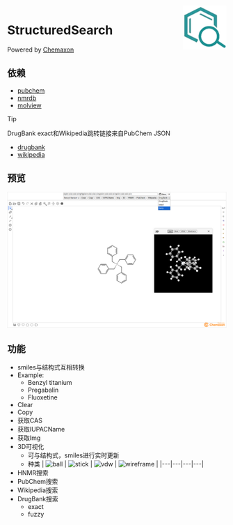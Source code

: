 <img src="imgs/structuredsearch_logo.png" alt="StructuredSearch logo" width="100" height="100" align="right" />

# StructuredSearch

Powered by [Chemaxon](https://chemaxon.com)

## 依赖

- [pubchem](https://pubchem.ncbi.nlm.nih.gov)
- [nmrdb](https://www.nmrdb.org)
- [molview](https://molview.org)

> [!tip]
> DrugBank exact和Wikipedia跳转链接来自PubChem JSON

- [drugbank](https://go.drugbank.com)
- [wikipedia](https://en.wikipedia.org)

## 预览

![StructuredSearch](imgs/structuredsearch.png)

## 功能

- smiles与结构式互相转换
- Example:
    - Benzyl titanium
    - Pregabalin
    - Fluoxetine
- Clear
- Copy
- 获取CAS
- 获取IUPACName
- 获取Img
- 3D可视化
    - 可与结构式，smiles进行实时更新
    - 种类
        | ![ball](imgs/ball.png) | ![stick](imgs/stick.png) | ![vdw](imgs/vdw.png) | ![wireframe](imgs/wireframe.png) |
        |---|---|---|---|
- HNMR搜索
- PubChem搜索
- Wikipedia搜索
- DrugBank搜索
    - exact
    - fuzzy